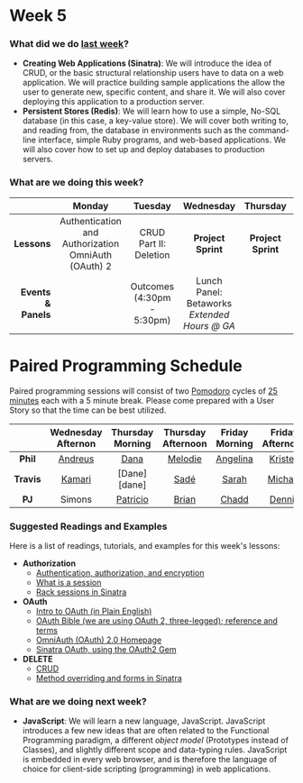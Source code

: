 # Week 5

### What did we do [last week](/w04/README.md)?

- **Creating Web Applications (Sinatra)**: We will introduce the idea of CRUD, or the basic structural relationship users have to data on a web application. We will practice building sample applications the allow the user to generate new, specific content, and share it. We will also cover deploying this application to a production server.
- **Persistent Stores (Redis)**: We will learn how to use a simple, No-SQL database (in this case, a key-value store). We will cover both writing to, and reading from, the database in environments such as the command-line interface, simple Ruby programs, and web-based applications. We will also cover how to set up and deploy databases to production servers.

### What are we doing this week?

|    | Monday | Tuesday | Wednesday | Thursday | Friday |
|---:|:------:|:-------:|:---------:|:--------:|:------:|
| **Lessons** | Authentication and Authorization<br>OmniAuth (OAuth) 2| CRUD Part II: Deletion | **Project Sprint** | **Project Sprint** | **Project Sprint** |
| **Events &amp; Panels** | | Outcomes<br/>(4:30pm - 5:30pm) | Lunch Panel: Betaworks<br>*Extended Hours @ GA* | | Code Reviews (2:30pm - 5:30pm) |

# Paired Programming Schedule

Paired programming sessions will consist of two [Pomodoro][pomodoro] cycles of [25 minutes][timer] each with a 5 minute break. Please come prepared with a User Story so that the time can be best utilized. 

|            | Wednesday<br>Afternon | Thursday<br>Morning | Thursday<br>Afternoon | Friday<br>Morning | Friday<br> Afternoon |
|:----------:|:-------:|:--------:|:-------:|:--------:|:-------:|
|  **Phil**  | [Andreus][andreus] | [Dana][dana]     | [Melodie][melodie] | [Angelina][angelina] | [Kristen][kristen] |
| **Travis** | [Kamari][kamari]  | [Dane][dane]    | [Sadé][sade]    | [Sarah][sarah]    | [Michael][michael] |
|   **PJ**   | Simons  | [Patricio][patricio] | [Brian][brian]   | [Chadd][chadd]    | [Dennis][dennis]  |

[sade]: https://github.com/Sadestevens/sexy_project
[sarah]: https://github.com/sarahmcalear/project_one
[chadd]: https://github.com/chaddpaul/elabarate_project
[melodie]: https://github.com/melmalfa/hitch_hikely_app
[patricio]: https://github.com/Patdel/perdito
[kristen]: https://github.com/krismacfarlane/betweenlines
[kamari]: https://github.com/brainyandbrown/forum_app
[dana]: https://github.com/danadflip/first_project
[michael]: https://github.com/hammer7402/gamer_input
[dain]: https://github.com/rugger403/WDI_Project_1
[brian]: https://github.com/Brucker1/ga_boards
[dennis]: https://github.com/CentroDL/karnak
[angelina]: https://github.com/ambethoney/linkedin_oauth
[andreus]: https://github.com/andresv2/futbook

[timer]: https://www.google.com/webhp?sourceid=chrome-instant&ion=1&espv=2&ie=UTF-8#q=25%20minute%20timer
[pomodoro]: http://en.wikipedia.org/wiki/Pomodoro_Technique

### Suggested Readings and Examples

Here is a list of readings, tutorials, and examples for this week's lessons:

- **Authorization**
  + [Authentication, authorization, and encryption](http://www.bu.edu/tech/services/security/resources/bestpractice/auth/)
  + [What is a session](http://machinesaredigging.com/2013/10/29/how-does-a-web-session-work/)
  + [Rack sessions in Sinatra](http://www.sinatrarb.com/faq.html#sessions)
- **OAuth**
  + [Intro to OAuth (in Plain English)](http://blog.varonis.com/introduction-to-oauth/)
  + [OAuth Bible (we are using OAuth 2, three-legged); reference and terms](http://oauthbible.com/)
  + [OmniAuth (OAuth) 2.0 Homepage](http://oauth.net/2/)
  + [Sinatra OAuth, using the OAuth2 Gem](http://blog.gazler.com/blog/2012/01/11/oauth2-consumer-with-sinatra/)
- **DELETE**
  + [CRUD](http://en.wikipedia.org/wiki/Create,_read,_update_and_delete)
  + [Method overriding and forms in Sinatra](http://mikeebert.tumblr.com/post/26877173686/quick-tip-using-put-and-delete-in-sinatra)

### What are we doing next week?

- **JavaScript**: We will learn a new language, JavaScript. JavaScript introduces a few new ideas that are often related to the Functional Programming paradigm, a different *object model* (Prototypes instead of Classes), and slightly different scope and data-typing rules. JavaScript is embedded in every web browser, and is therefore the language of choice for client-side scripting (programming) in web applications.
